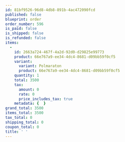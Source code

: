 ```yaml
---
id: 81bf9526-96d8-4db8-891b-4ac472090fcd
published: false
blueprint: order
order_number: 596
is_paid: false
is_shipped: false
is_refunded: false
items:
  -
    id: 2663a724-467f-4a2d-92d0-d29825e99773
    product: 66e767a9-ee34-4dc4-8681-d09bb59f0cf5
    variant:
      variant: Polmaraton
      product: 66e767a9-ee34-4dc4-8681-d09bb59f0cf5
    quantity: 1
    total: 3500
    tax:
      amount: 0
      rate: 0
      price_includes_tax: true
    metadata: {  }
grand_total: 3500
items_total: 3500
tax_total: 0
shipping_total: 0
coupon_total: 0
title: ' '
---
```

